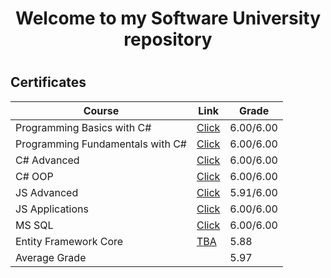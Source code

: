 
<h1 align="center"> Welcome to my Software University repository<h1>
<h2> Certificates </h2>

|**Course**|**Link**|**Grade**|
|---|---|---|
|Programming Basics with C# </a>   | <a href="https://github.com/amartinn/SoftUni/blob/master/C%23%20basics%20January%202019/Programming%20Basics%20with%20C%23%20-%20January%202019%20-%20Honorable%20mention.pdf"> Click</a> |6.00/6.00
|Programming Fundamentals with C# </a>   | <a href="https://github.com/amartinn/SoftUni/blob/master/C%23%20Fundamentals%20May%202019/C%23%20Fundamentals%20-%20%D0%BC%D0%B0%D0%B9%202019%20-%20Certificate.pdf" > Click</a> |6.00/6.00
|C# Advanced </a>   | <a href="https://github.com/amartinn/SoftUni/blob/master/C%23%20Advanced%20September%202019/C%23%20Advanced/C%23%20Advanced%20-%20September%202019%20-%20Certificate.pdf" >Click</a> | 6.00/6.00
|C# OOP </a>   | <a href="https://github.com/amartinn/SoftUni/blob/master/C%23%20Advanced%20September%202019/C%23%20OOP/C%23%20OOP%20-%20October%202019%20-%20Certificate.pdf" >Click</a> | 6.00/6.00
|JS Advanced </a>   |<a href="https://github.com/amartinn/SoftUni/blob/master/JS%20Core%20January%202020/JS%20Advanced/JS%20Advanced%20-%20January%202020%20-%20Certificate.pdf" >Click</a> | 5.91/6.00|
|JS Applications </a>   |<a href="https://github.com/amartinn/SoftUni/blob/master/JS%20Core%20January%202020/JS%20Applications/JS%20Applications%20-%20February%202020%20-%20Certificate.pdf" >Click</a> | 6.00/6.00
|MS SQL </a>   |<a href="https://github.com/amartinn/SoftUni/blob/master/C%23%20DB%20May%202020/MS%20SQL/Databases%20Basics%20-%20MS%20SQL%20Server%20-%20May%202020%20-%20Certificate.pdf" >Click</a> | 6.00/6.00
|Entity Framework Core </a>   |<a href="https://github.com/amartinn/SoftUni/tree/master/C%23%20DB%20May%202020/Entity%20Framework%20Core" >TBA</a> | 5.88
|Average Grade | | 5.97 
